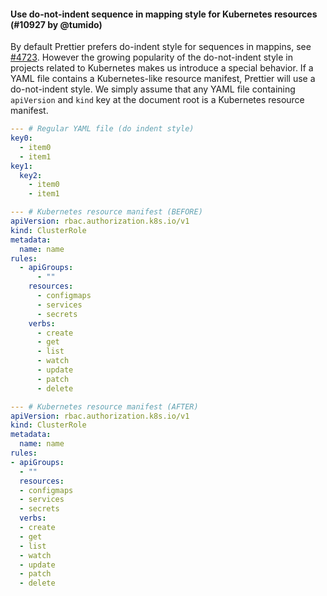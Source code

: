 #### Use do-not-indent sequence in mapping style for Kubernetes resources (#10927 by @tumido)

By default Prettier prefers do-indent style for sequences in mappins, see [#4723](https://github.com/prettier/prettier/issues/4723). However the growing popularity of the do-not-indent style in projects related to Kubernetes makes us introduce a special behavior. If a YAML file contains a Kubernetes-like resource manifest, Prettier will use a do-not-indent style. We simply assume that any YAML file containing `apiVersion` and `kind` key at the document root is a Kubernetes resource manifest.

```yaml
--- # Regular YAML file (do indent style)
key0:
  - item0
  - item1
key1:
  key2:
    - item0
    - item1

--- # Kubernetes resource manifest (BEFORE)
apiVersion: rbac.authorization.k8s.io/v1
kind: ClusterRole
metadata:
  name: name
rules:
  - apiGroups:
      - ""
    resources:
      - configmaps
      - services
      - secrets
    verbs:
      - create
      - get
      - list
      - watch
      - update
      - patch
      - delete

--- # Kubernetes resource manifest (AFTER)
apiVersion: rbac.authorization.k8s.io/v1
kind: ClusterRole
metadata:
  name: name
rules:
- apiGroups:
  - ""
  resources:
  - configmaps
  - services
  - secrets
  verbs:
  - create
  - get
  - list
  - watch
  - update
  - patch
  - delete
```
